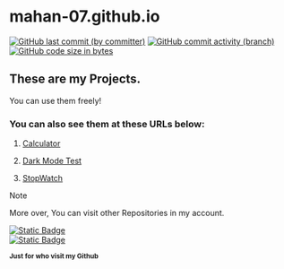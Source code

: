 # mahan-07.github.io
[![GitHub last commit (by committer)](https://img.shields.io/github/last-commit/mahan-07/mahan-07.github.io)](https://github.com/mahan-07/mahan-07.github.io/activity)
[![GitHub commit activity (branch)](https://img.shields.io/github/commit-activity/m/mahan-07/mahan-07.github.io?color=lightskyblue)](https://github.com/mahan-07/mahan-07.github.io/graphs/commit-activity)
[![GitHub code size in bytes](https://img.shields.io/github/languages/code-size/mahan-07/mahan-07.github.io)](#)

## These are my Projects.

You can use them freely!

### You can also see them at these URLs below:

1. [Calculator](https://mahan-07.github.io/myprojects/calculator/)

1. [Dark Mode Test](https://mahan-07.github.io/myprojects/dark_mode_test/)

1. [StopWatch](https://mahan-07.github.io/myprojects/stop_watch/)

> [!NOTE]
> More over, You can visit other Repositories in my account.
 

[![Static Badge](https://img.shields.io/badge/Follow-Me?style=for-the-badget&logo=github&label=Github&labelColor=black&link=https%3A%2F%2Fgithub.com%2Fmahan-07)
](https://github.com/mahan-07)  
[![Static Badge](https://img.shields.io/badge/Pages-black?logo=GitHub%20Pages&label=GitHub&labelColor=gray)](https://mahan-07.github.io/myprojects/)

**<sub>Just for who visit my Github</sub>**
